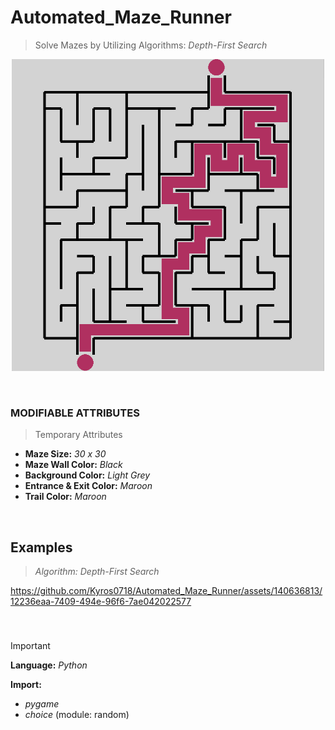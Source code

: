# Automated_Maze_Runner
>  Solve Mazes by Utilizing Algorithms: _Depth-First Search_

<p align="center">
  <img src = https://github.com/Kyros0718/Automated_Maze_Runner/blob/main/Assets/15x15_Solved-Maze.png width="500">
</p>

&nbsp;

### MODIFIABLE ATTRIBUTES
>Temporary Attributes
- **Maze Size:** _30 x 30_
- **Maze Wall Color:** _Black_
- **Background Color:** _Light Grey_
- **Entrance & Exit Color:** _Maroon_
- **Trail Color:** _Maroon_

&nbsp;

## Examples
> _Algorithm: Depth-First Search_

https://github.com/Kyros0718/Automated_Maze_Runner/assets/140636813/12236eaa-7409-494e-96f6-7ae042022577

&nbsp;

###
> [!IMPORTANT]  
> **Language:** _Python_
>
> **Import:**
> - _pygame_
> - _choice_ (module: random) 
